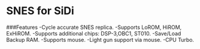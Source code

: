 # SNES for SiDi

###Features
   -Cycle accurate SNES replica.
   -Supports LoROM, HiROM, ExHiROM.
   -Supports additional chips: DSP-3,OBC1, ST010.
   -Save/Load Backup RAM.
   -Supports mouse.
   -Light gun support via mouse.
   -CPU Turbo.

